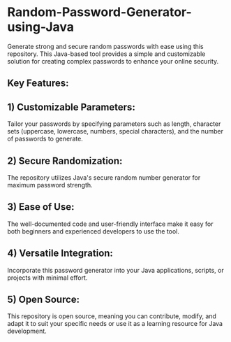# Random-Password-Generator-using-Java
Generate strong and secure random passwords with ease using this repository. This Java-based tool provides a simple and customizable solution for creating complex passwords to enhance your online security.
## Key Features:
## 1) Customizable Parameters:
Tailor your passwords by specifying parameters such as length, character sets (uppercase, lowercase, numbers, special characters), and the number of passwords to generate.
## 2) Secure Randomization:
The repository utilizes Java's secure random number generator for maximum password strength.
## 3) Ease of Use:
The well-documented code and user-friendly interface make it easy for both beginners and experienced developers to use the tool.
## 4) Versatile Integration:
Incorporate this password generator into your Java applications, scripts, or projects with minimal effort.
## 5) Open Source:
This repository is open source, meaning you can contribute, modify, and adapt it to suit your specific needs or use it as a learning resource for Java development.

